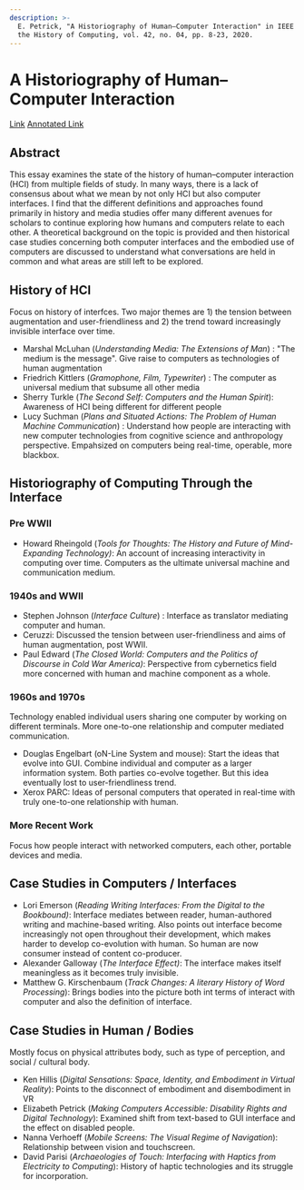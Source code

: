 ```yaml
---
description: >-
  E. Petrick, "A Historiography of Human–Computer Interaction" in IEEE Annals of
  the History of Computing, vol. 42, no. 04, pp. 8-23, 2020.
---
```


# A Historiography of Human–Computer Interaction

[Link](https://www.computer.org/csdl/magazine/an/2020/04/09140327/1lsnEPqLp5u) [Annotated Link](https://drive.google.com/file/d/1UAVDJJOOuzyvndRoCkYUzGAn2O1hH2Lx/view?usp=share\_link)

## Abstract&#x20;

This essay examines the state of the history of human–computer interaction (HCI) from multiple fields of study. In many ways, there is a lack of consensus about what we mean by not only HCI but also computer interfaces. I find that the different definitions and approaches found primarily in history and media studies offer many different avenues for scholars to continue exploring how humans and computers relate to each other. A theoretical background on the topic is provided and then historical case studies concerning both computer interfaces and the embodied use of computers are discussed to understand what conversations are held in common and what areas are still left to be explored.

## History of HCI&#x20;

Focus on history of interfces. Two major themes are 1) the tension between augmentation and user-friendliness and 2) the trend toward increasingly invisible interface over time.&#x20;

* Marshal McLuhan (_Understanding Media: The Extensions of Man_) : "The medium is the message".  Give raise to computers as technologies of human augmentation&#x20;
* Friedrich Kittlers (_Gramophone, Film, Typewriter_) : The computer as universal medium that subsume all other media&#x20;
* Sherry Turkle (_The Second Self: Computers and the Human Spirit_): Awareness of HCI being different for different people&#x20;
* Lucy Suchman (_Plans and Situated Actions: The Problem of Human Machine Communication_) : Understand how people are interacting with new computer technologies from cognitive science and anthropology perspective. Empahsized on computers being real-time, operable, more blackbox.&#x20;

## Historiography of Computing Through the Interface&#x20;

### Pre WWII

* Howard Rheingold (_Tools for Thoughts: The History and Future of Mind-Expanding Technology)_: An account of increasing interactivity in computing over time. Computers as the ultimate universal machine and communication medium.&#x20;

### 1940s and WWII

* Stephen Johnson (_Interface Culture_) : Interface as translator mediating computer and human.&#x20;
* Ceruzzi: Discussed the tension between user-friendliness and aims of human augmentation, post WWII.&#x20;
* Paul Edward (_The Closed World: Computers and the Politics of Discourse in Cold War America)_: Perspective from cybernetics field more concerned with human and machine component as a whole.&#x20;

### 1960s and 1970s

Technology enabled individual users sharing one computer by working on different terminals. More one-to-one relationship and computer mediated communication.&#x20;

* Douglas Engelbart (oN-Line System and mouse): Start the ideas that evolve into GUI. Combine individual and computer as a larger information system. Both parties co-evolve together. But this idea eventually lost to user-friendliness trend.&#x20;
* Xerox PARC: Ideas of personal computers that operated in real-time with truly one-to-one relationship with human.&#x20;

### More Recent Work

Focus how people interact with networked computers, each other, portable devices and media.&#x20;

## Case Studies in Computers / Interfaces

* Lori Emerson (_Reading Writing Interfaces: From the Digital to the Bookbound)_: Interface mediates between reader, human-authored writing and machine-based writing. Also points out interface become increasingly not open throughout their development, which makes harder to develop co-evolution with human. So human are now consumer instead of content co-producer.&#x20;
* Alexander Galloway (_The Interface Effect)_: The interface makes itself meaningless as it becomes truly invisible.&#x20;
* Matthew G. Kirschenbaum (_Track Changes: A literary History of Word Processing_): Brings bodies into the picture both int terms of interact with computer and also the definition of interface.&#x20;

## Case Studies in Human / Bodies&#x20;

Mostly focus on physical attributes body, such as type of perception, and social / cultural body.&#x20;

* Ken Hillis (_Digital Sensations: Space, Identity, and Embodiment in Virtual Reality_): Points to the disconnect of embodiment and disembodiment in VR
* Elizabeth Petrick (_Making Computers Accessible: Disability Rights and Digital Technology_): Examined shift from text-based to GUI interface and the effect on disabled people.&#x20;
* Nanna Verhoeff (_Mobile Screens: The Visual Regime of Navigation_): Relationship between vision and touchscreen.&#x20;
* David Parisi (_Archaeologies of Touch: Interfacing with Haptics from Electricity to Computing_): History of haptic technologies and its struggle for incorporation.&#x20;

